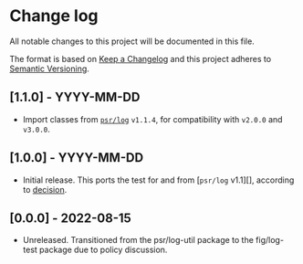 # Change log
All notable changes to this project will be documented in this file.

The format is based on [Keep a Changelog](http://keepachangelog.com/)
and this project adheres to [Semantic Versioning](http://semver.org/).

## [1.1.0] - YYYY-MM-DD

- Import classes from [`psr/log`][] `v1.1.4`, for compatibility with `v2.0.0` and `v3.0.0`.

## [1.0.0] - YYYY-MM-DD

- Initial release. This ports the test for and from [`psr/log` v1.1][], according to
[decision][1].

[`psr/log`]: https://packagist.org/packages/psr/log
[1]: https://github.com/php-fig/log/pull/76#issuecomment-858743302

## [0.0.0] - 2022-08-15

- Unreleased. Transitioned from the psr/log-util package to the fig/log-test package due to policy discussion.